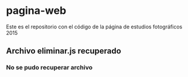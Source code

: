 # pagina-web
Este es el repositorio con el código de la página de estudios fotográficos 2015

## Archivo eliminar.js recuperado
###  No se pudo recuperar archivo
